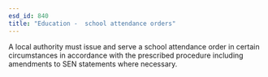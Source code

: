 ```yaml
---
esd_id: 840
title: "Education -  school attendance orders"
---
```


A local authority must issue and serve a school attendance order in certain circumstances in accordance with the prescribed procedure including amendments to SEN statements where necessary.

